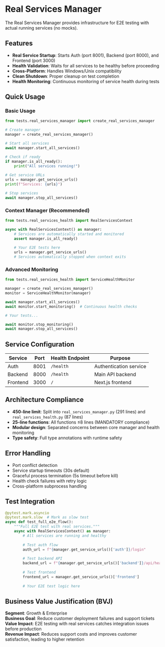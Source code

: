 # Real Services Manager

The Real Services Manager provides infrastructure for E2E testing with actual running services (no mocks).

## Features

- **Real Service Startup**: Starts Auth (port 8001), Backend (port 8000), and Frontend (port 3000)
- **Health Validation**: Waits for all services to be healthy before proceeding
- **Cross-Platform**: Handles Windows/Unix compatibility 
- **Clean Shutdown**: Proper cleanup on test completion
- **Health Monitoring**: Continuous monitoring of service health during tests

## Quick Usage

### Basic Usage
```python
from tests.real_services_manager import create_real_services_manager

# Create manager
manager = create_real_services_manager()

# Start all services
await manager.start_all_services()

# Check if ready
if manager.is_all_ready():
    print("All services running!")
    
# Get service URLs
urls = manager.get_service_urls()
print(f"Services: {urls}")

# Stop services
await manager.stop_all_services()
```

### Context Manager (Recommended)
```python
from tests.real_services_health import RealServicesContext

async with RealServicesContext() as manager:
    # Services are automatically started and monitored
    assert manager.is_all_ready()
    
    # Your E2E tests here
    urls = manager.get_service_urls()
    # Services automatically stopped when context exits
```

### Advanced Monitoring
```python
from tests.real_services_health import ServiceHealthMonitor

manager = create_real_services_manager()
monitor = ServiceHealthMonitor(manager)

await manager.start_all_services()
await monitor.start_monitoring()  # Continuous health checks

# Your tests...

await monitor.stop_monitoring()
await manager.stop_all_services()
```

## Service Configuration

| Service  | Port | Health Endpoint | Purpose |
|----------|------|----------------|---------|
| Auth     | 8001 | `/health`      | Authentication service |
| Backend  | 8000 | `/health`      | Main API backend |
| Frontend | 3000 | `/`            | Next.js frontend |

## Architecture Compliance

- **450-line limit**: Split into `real_services_manager.py` (291 lines) and `real_services_health.py` (87 lines)
- **25-line functions**: All functions ≤8 lines (MANDATORY compliance)
- **Modular design**: Separated concerns between core manager and health monitoring
- **Type safety**: Full type annotations with runtime safety

## Error Handling

- Port conflict detection
- Service startup timeouts (30s default)
- Graceful process termination (5s timeout before kill)
- Health check failures with retry logic
- Cross-platform subprocess handling

## Test Integration

```python
@pytest.mark.asyncio
@pytest.mark.slow  # Mark as slow test
async def test_full_e2e_flow():
    """Full E2E test with real services."""
    async with RealServicesContext() as manager:
        # All services are running and healthy
        
        # Test auth flow
        auth_url = f"{manager.get_service_urls()['auth']}/login"
        
        # Test backend API
        backend_url = f"{manager.get_service_urls()['backend']}/api/health"
        
        # Test frontend
        frontend_url = manager.get_service_urls()['frontend']
        
        # Your E2E test logic here
```

## Business Value Justification (BVJ)

**Segment**: Growth & Enterprise  
**Business Goal**: Reduce customer deployment failures and support tickets  
**Value Impact**: E2E testing with real services catches integration issues before production  
**Revenue Impact**: Reduces support costs and improves customer satisfaction, leading to higher retention